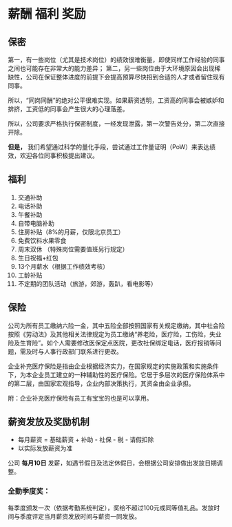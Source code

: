 # 薪酬 福利 奖励



## 保密

第一，有一些岗位（尤其是技术岗位）的绩效很难衡量，即使同样工作经验的同事之间也可能存在非常大的能力差异； 第二，另一些岗位由于大环境原因会出现稀缺性，公司在保证整体进度的前提下会提高预算尽快招到合适的人才或者留住现有同事。

所以，“同岗同酬”的绝对公平很难实现。如果薪资透明，工资高的同事会被嫉妒和排挤，工资低的同事会产生很大的心理落差。

所以，公司要求严格执行保密制度，一经发现泄露，第一次警告处分，第二次直接开除。

**但是，** 我们希望通过科学的量化手段，尝试通过工作量证明（PoW）来表达绩效，欢迎各位同事积极提出建议。

## 福利

1. 交通补助
2. 电话补助
3. 午餐补助
4. 自带电脑补助
5. 住房补贴（8%的月薪，仅限北京员工）
6. 免费饮料水果零食
7. 周末双休 （特殊岗位需要值班另行规定）
8. 生日祝福+红包
9. 13个月薪水（根据工作绩效考核）
10. 工龄补贴
11. 不定期的团队活动（旅游，郊游，轰趴，看电影等）

## 保险

公司为所有员工缴纳六险一金，其中五险全部按照国家有关规定缴纳，其中社会险按照《劳动法》及其他相关法律规定为员⼯缴纳“养老险，医疗险，⼯伤险，失业险及⽣育险”。如个⼈需要修改医保定点医院，更改社保绑定电话，医疗报销等问题，需及时与⼈事⾏政部⻔联系进行更改。

企业补充医疗保险是指由企业根据经济实力，在国家规定的实施政策和实施条件下，为本企业员⼯建⽴的⼀种辅助性的医疗保险。它居于多层次的医疗保险体系中的第⼆层，由国家宏观指导，企业内部决策执⾏，其资⾦由企业承担。

附：企业补充医疗保险有员工有宝宝的也是可以享用。

## 薪资发放及奖励机制

* 每月薪资 = 基础薪资 + 补助 - 社保 - 税 - 请假扣除
* 以实际发放薪资为准

公司 **每月10日** 发薪，如遇节假日及法定休假日，会根据公司安排做出发放日期调整。

### 全勤季度奖：

每季度颁发一次（依据考勤系统判定），奖给不超过100元或同等值礼品。发放时间与季度评定当月薪资发放时间与薪资一同发放。






